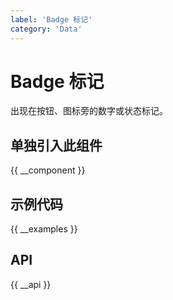 ```yaml
---
label: 'Badge 标记'
category: 'Data'
---
```


# Badge 标记

出现在按钮、图标旁的数字或状态标记。

## 单独引入此组件

{{ __component }}

## 示例代码

{{ __examples }}

## API

{{ __api }}
